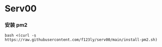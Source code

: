 # Serv00

### 安装 pm2
```
bash <(curl -s https://raw.githubusercontent.com/f123ly/serv00/main/install-pm2.sh)
```
